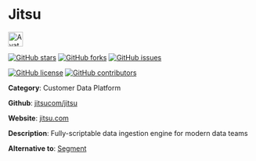 
# Jitsu 

<a href="https://jitsu.com/"><img src="https://icons.duckduckgo.com/ip3/jitsu.com.ico" alt="Avatar" width="30" height="30" /></a>

[![GitHub stars](https://img.shields.io/github/stars/jitsucom/jitsu.svg?style=social&label=Star&maxAge=2592000)](https://GitHub.com/jitsucom/jitsu/stargazers/) [![GitHub forks](https://img.shields.io/github/forks/jitsucom/jitsu.svg?style=social&label=Fork&maxAge=2592000)](https://GitHub.com/jitsucom/jitsu/network/) [![GitHub issues](https://img.shields.io/github/issues/jitsucom/jitsu.svg)](https://GitHub.com/Njitsucom/jitsu/issues/)

[![GitHub license](https://img.shields.io/github/license/jitsucom/jitsu.svg)](https://github.com/jitsucom/jitsu/blob/master/LICENSE) [![GitHub contributors](https://img.shields.io/github/contributors/jitsucom/jitsu.svg)](https://GitHub.com/jitsucom/jitsu/graphs/contributors/) 

**Category**: Customer Data Platform

**Github**: [jitsucom/jitsu](https://github.com/jitsucom/jitsu)

**Website**: [jitsu.com](https://jitsu.com/)

**Description**:
Fully-scriptable data ingestion engine for modern data teams

**Alternative to**: [Segment](https://segment.com/)

